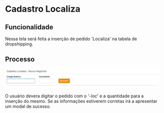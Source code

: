 # Cadastro Localiza

## Funcionalidade 

Nessa tela será feita a inserção de pedido 'Localiza' na tabela de dropshipping.



## Processo

![](../../.gitbook/assets/image%20%281%29.png)

O usuário devera digitar o pedido com o '-loc' e a quantidade para a inserção do mesmo. Se as informações estiverem corretas irá a apresentar um modal de sucesso.

